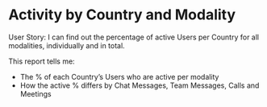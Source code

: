 # Activity by Country and Modality

User Story: I can find out the percentage of active Users per Country for all modalities, individually and in total. 

This report tells me:

- The % of each Country’s Users who are active per modality
- How the active % differs by Chat Messages, Team Messages, Calls and Meetings

